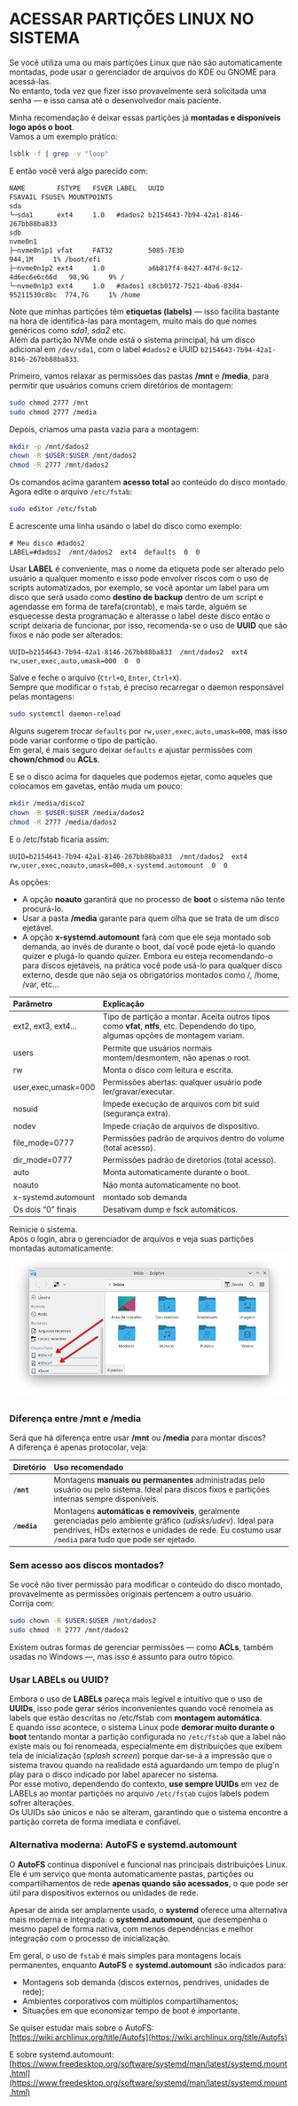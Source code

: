 # ACESSAR PARTIÇÕES LINUX NO SISTEMA
Se você utiliza uma ou mais partições Linux que não são automaticamente montadas, pode usar o gerenciador de arquivos do KDE ou GNOME para acessá-las.  
No entanto, toda vez que fizer isso provavelmente será solicitada uma senha — e isso cansa até o desenvolvedor mais paciente.  

Minha recomendação é deixar essas partições já **montadas e disponíveis logo após o boot**.  
Vamos a um exemplo prático:

```bash
lsblk -f | grep -v "loop"
```

E então você verá algo parecido com:
```
NAME        FSTYPE   FSVER LABEL   UUID                                 FSAVAIL FSUSE% MOUNTPOINTS
sda                                                                                    
└─sda1      ext4     1.0   #dados2 b2154643-7b94-42a1-8146-267bb88ba833                
sdb                                                                                    
nvme0n1                                                                                
├─nvme0n1p1 vfat     FAT32         5085-7E3D                             944,1M     1% /boot/efi
├─nvme0n1p2 ext4     1.0           a6b817f4-8427-4d7d-8c12-4d6ec6e6c66d   98,9G     9% /
└─nvme0n1p3 ext4     1.0   #dados1 c8cb0172-7521-4ba6-83d4-95211530c8bc  774,7G     1% /home
```

Note que minhas partições têm **etiquetas (labels)** — isso facilita bastante na hora de identificá-las para montagem, muito mais do que nomes genéricos como *sda1*, *sda2* etc.  
Além da partição NVMe onde está o sistema principal, há um disco adicional em `/dev/sda1`, com o label `#dados2` e UUID `b2154643-7b94-42a1-8146-267bb88ba833`.

Primeiro, vamos relaxar as permissões das pastas **/mnt** e **/media**, para permitir que usuários comuns criem diretórios de montagem:

```bash
sudo chmod 2777 /mnt
sudo chmod 2777 /media
```

Depois, criamos uma pasta vazia para a montagem:
```bash
mkdir -p /mnt/dados2
chown -R $USER:$USER /mnt/dados2
chmod -R 2777 /mnt/dados2
```

Os comandos acima garantem **acesso total** ao conteúdo do disco montado.  
Agora edite o arquivo `/etc/fstab`:

```bash
sudo editor /etc/fstab
```

E acrescente uma linha usando o label do disco como exemplo:
```
# Meu disco #dados2
LABEL=#dados2  /mnt/dados2  ext4  defaults  0  0
```

Usar **LABEL** é conveniente, mas o nome da etiqueta pode ser alterado pelo usuário a qualquer momento e isso pode envolver riscos com o uso de scripts automatizados, por exemplo, se você apontar um label para um disco que será usado como **destino de backup** dentro de um script e agendasse em forma de tarefa(crontab), e mais tarde, alguém se esquecesse desta programação e alterasse o label deste disco então o script deixaria de funcionar, por isso,  recomenda-se o uso de **UUID** que são fixos e não pode ser alterados:
```
UUID=b2154643-7b94-42a1-8146-267bb88ba833  /mnt/dados2  ext4  rw,user,exec,auto,umask=000  0  0
```
Salve e feche o arquivo (`Ctrl+O`, `Enter`, `Ctrl+X`).     
Sempre que modificar o `fstab`, é preciso recarregar o daemon responsável pelas montagens:
```bash
sudo systemctl daemon-reload
```
Alguns sugerem trocar `defaults` por `rw,user,exec,auto,umask=000`, mas isso pode variar conforme o tipo de partição.  
Em geral, é mais seguro deixar `defaults` e ajustar permissões com **chown/chmod** ou **ACLs**.


E se o disco acima for daqueles que podemos ejetar, como aqueles que colocamos em gavetas, então muda um pouco:
```bash
mkdir /media/disco2
chown -R $USER:$USER /media/dados2
chmod -R 2777 /media/dados2
```
E o /etc/fstab ficaria assim:
```
UUID=b2154643-7b94-42a1-8146-267bb88ba833  /mnt/dados2  ext4  rw,user,exec,noauto,umask=000,x-systemd.automount  0  0
```
As opções:  
* A opção **noauto** garantirá que no processo de **boot** o sistema não tente procurá-lo.  
* Usar a pasta **/media** garante para quem olha que se trata de um disco ejetável.  
* A opção **x-systemd.automount** fará com que ele seja montado sob demanda, ao invés de durante o boot, daí você pode ejetá-lo quando quizer e plugá-lo quando quizer. Embora eu esteja recomendando-o para discos ejetáveis, na prática você pode usá-lo para qualquer disco externo, desde que não seja os obrigatórios montados como /, /home, /var, etc...



| Parâmetro    | Explicação |  
|:--|:--|  
|ext2, ext3, ext4... | Tipo de partição a montar. Aceita outros tipos como **vfat**, **ntfs**, etc. Dependendo do tipo, algumas opções de montagem variam. |  
|users | Permite que usuários normais montem/desmontem, não apenas o root. |  
|rw | Monta o disco com leitura e escrita. |  
|user,exec,umask=000 | Permissões abertas: qualquer usuário pode ler/gravar/executar. |  
|nosuid | Impede execução de arquivos com bit suid (segurança extra). |  
|nodev | Impede criação de arquivos de dispositivo. |
|file_mode=0777 | Permissões padrão de arquivos dentro do volume (total acesso). |  
|dir_mode=0777 | Permissões padrão de diretórios (total acesso). |  
|auto | Monta automaticamente durante o boot. |  
|noauto | Não monta automaticamente no boot. |  
|x-systemd.automount|montado sob demanda|  
|Os dois “0” finais | Desativam dump e fsck automáticos. |  

Reinicie o sistema.  
Após o login, abra o gerenciador de arquivos e veja suas partições montadas automaticamente:  
![Gerenciador de disco mostrando as etiquetas fornecidas](../img/debian-gerenciador-discos-montados.png)

### Diferença entre /mnt e /media
Será que há diferença entre usar **/mnt** ou **/media** para montar discos?  
A diferença é apenas protocolar, veja:  

| Diretório | Uso recomendado |
|:--|:--|
| **`/mnt`** | Montagens **manuais ou permanentes** administradas pelo usuário ou pelo sistema. Ideal para discos fixos e partições internas sempre disponíveis. |
| **`/media`** | Montagens **automáticas e removíveis**, geralmente gerenciadas pelo ambiente gráfico (*udisks/udev*). Ideal para pendrives, HDs externos e unidades de rede. Eu costumo usar `/media` para tudo que pode ser ejetado. |

### Sem acesso aos discos montados?
Se você não tiver permissão para modificar o conteúdo do disco montado, provavelmente as permissões originais pertencem a outro usuário.  
Corrija com:
```bash
sudo chown -R $USER:$USER /mnt/dados2
sudo chmod -R 2777 /mnt/dados2
```

Existem outras formas de gerenciar permissões — como **ACLs**, também usadas no Windows —, mas isso é assunto para outro tópico.

### Usar LABELs ou UUID?
Embora o uso de **LABELs** pareça mais legível e intuitivo que o uso de **UUIDs**, isso pode gerar sérios inconvenientes quando você renomeia as labels que estão descritas no /etc/fstab com **montagem automática**.  
E quando isso acontece, o sistema Linux pode **demorar muito durante o boot** tentando montar a partição configurada no `/etc/fstab` que a label não existe mais ou foi renomeada, especialmente em distribuições que exibem tela de inicialização (*splash screen*) porque dar-se-á a impressão que o sistema travou quando na realidade está aguardando um tempo de plug'n play para o disco indicado por label aparecer no sistema.  
Por esse motivo, dependendo do contexto, **use sempre UUIDs** em vez de LABELs ao montar partições no arquivo `/etc/fstab` cujos labels podem sofrer alterações.  
Os UUIDs são únicos e não se alteram, garantindo que o sistema encontre a partição correta de forma imediata e confiável.

### Alternativa moderna: AutoFS e systemd.automount
O **AutoFS** continua disponível e funcional nas principais distribuições Linux.  
Ele é um serviço que monta automaticamente pastas, partições ou compartilhamentos de rede **apenas quando são acessados**, o que pode ser útil para dispositivos externos ou unidades de rede.

Apesar de ainda ser amplamente usado, o **systemd** oferece uma alternativa mais moderna e integrada: o **systemd.automount**, que desempenha o mesmo papel de forma nativa, com menos dependências e melhor integração com o processo de inicialização.

Em geral, o uso de `fstab` é mais simples para montagens locais permanentes, enquanto **AutoFS** e **systemd.automount** são indicados para:
- Montagens sob demanda (discos externos, pendrives, unidades de rede);
- Ambientes corporativos com múltiplos compartilhamentos;
- Situações em que economizar tempo de boot é importante.

Se quiser estudar mais sobre o AutoFS:
[https://wiki.archlinux.org/title/Autofs](https://wiki.archlinux.org/title/Autofs)

E sobre systemd.automount:
[https://www.freedesktop.org/software/systemd/man/latest/systemd.mount.html](https://www.freedesktop.org/software/systemd/man/latest/systemd.mount.html)



